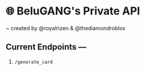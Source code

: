 # 🌐 BeluGANG's Private API
~ created by @royalrizen & @thediamondroblox

## Current Endpoints —

1. `/generate_card`
